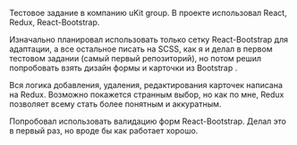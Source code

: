 Тестовое задание в компанию uKit group. 
В проекте использовал React, Redux, React-Bootstrap.

Изначально планировал использовать только сетку React-Bootstrap для адаптации, а все остальное писать на SCSS, как я и делал в первом тестовом задании (самый первый репозиторий), но потом решил попробовать взять дизайн формы и карточки из Bootstrap .

Вся логика добавления, удаления, редактирования карточек написана на Redux. Возможно покажется странным выбор, но как по мне, Redux позволяет всему стать более понятным и аккуратным.

Попробовал использовать валидацию форм React-Bootstrap. Делал это в первый раз, но вроде бы как работает хорошо.
